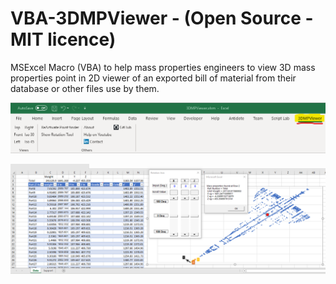 # VBA-3DMPViewer - (Open Source - MIT licence)
MSExcel Macro (VBA) to help mass properties engineers to view 3D mass properties point in 2D viewer of an exported bill of material from their database or other files use by them.

![alt text](https://github.com/JeanMarcFlamand/VBA--3DMPViewer/blob/master/ScreenShots/3DMPViewerRibbon.png)

![alt text](https://github.com/JeanMarcFlamand/VBA--3DMPViewer/blob/master/ScreenShots/3DMPViewerWorksheet.png)
